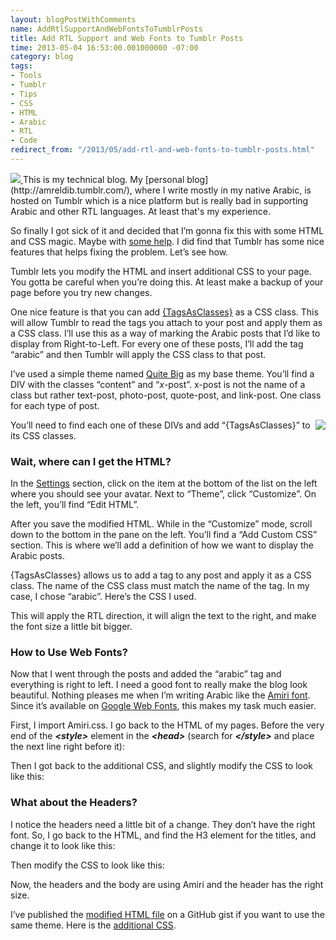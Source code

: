 ```yaml
---
layout: blogPostWithComments
name: AddRtlSupportAndWebFontsToTumblrPosts
title: Add RTL Support and Web Fonts to Tumblr Posts
time: 2013-05-04 16:53:00.001000000 -07:00
category: blog
tags:
- Tools
- Tumblr
- Tips
- CSS
- HTML
- Arabic
- RTL
- Code
redirect_from: "/2013/05/add-rtl-and-web-fonts-to-tumblr-posts.html"
---
```

<a href="{{ site.imgFolder_blog }}{{ page.name }}/ArabicTumblr_thumb.png">
    <img class="imageOnRight" src="{{ site.imgFolder_blog }}{{ page.name }}/ArabicTumblr_thumb.png">
</a>
This is my technical blog. My [personal blog](http://amreldib.tumblr.com/), where I write mostly in my native Arabic, is hosted on Tumblr which is a nice platform but is really bad in supporting Arabic and other RTL languages. At least that's my experience.

 So finally I got sick of it and decided that I’m gonna fix this with some HTML and CSS magic. Maybe with [some help](http://rtl-this.com/tutorial/how-rtl-your-tumblr-theme). I did find that Tumblr has some nice features that helps fixing the problem. Let’s see how.

Tumblr lets you modify the HTML and insert additional CSS to your page. You gotta be careful when you’re doing this. At least make a backup of your page before you try new changes.

One nice feature is that you can add [{TagsAsClasses}](http://www.tumblr.com/docs/en/custom_themes) as a CSS class. This will allow Tumblr to read the tags you attach to your post and apply them as a CSS class. I’ll use this as a way of marking the Arabic posts that I’d like to display from Right-to-Left. For every one of these posts, I’ll add the tag “arabic” and then Tumblr will apply the CSS class to that post.

I’ve used a simple theme named [Quite Big](http://www.tumblr.com/theme/9601) as my base theme. You’ll find a DIV with the classes “content” and “_x_-post”. x-post is not the name of a class but rather text-post, photo-post, quote-post, and link-post. One class for each type of post.

<a href="{{ site.imgFolder_blog }}{{ page.name }}/TumblrPostsTypes_thumb.png"><img style="float: right" src="{{ site.imgFolder_blog }}{{ page.name }}/TumblrPostsTypes_thumb.png"></a>

You’ll need to find each one of these DIVs and add “{TagsAsClasses}” to its CSS classes.

<script src="https://gist.github.com/AmrEldib/5519226.js"></script>

###  Wait, where can I get the HTML?

In the [Settings](https://www.tumblr.com/settings) section, click on the item at the bottom of the list on the left where you should see your avatar. Next to “Theme”, click “Customize”.
On the left, you’ll find “Edit HTML”.

After you save the modified HTML. While in the “Customize” mode, scroll down to the bottom in the pane on the left. You’ll find a “Add Custom CSS” section. This is where we’ll add a definition of how we want to display the Arabic posts.

{TagsAsClasses} allows us to add a tag to any post and apply it as a CSS class. The name of the CSS class must match the name of the tag. In my case, I chose “arabic”. Here’s the CSS I used.

<script src="https://gist.github.com/AmrEldib/5519240.js"></script>

This will apply the RTL direction, it will align the text to the right, and make the font size a little bit bigger.

###  How to Use Web Fonts?

Now that I went through the posts and added the “arabic” tag and everything is right to left. I need a good font to really make the blog look beautiful. Nothing pleases me when I’m writing Arabic like the [Amiri font](http://sourceforge.net/projects/amiri/). Since it’s available on [Google Web Fonts](http://www.google.com/fonts/earlyaccess), this makes my task much easier.

First, I import Amiri.css. I go back to the HTML of my pages. Before the very end of the **_&lt;style&gt;_** element in the **_&lt;head&gt;_** (search for **_&lt;/style&gt;_** and place the next line right before it):

<script src="https://gist.github.com/AmrEldib/5519244.js"></script>

Then I got back to the additional CSS, and slightly modify the CSS to look like this:

<script src="https://gist.github.com/AmrEldib/5519246.js"></script>

###  What about the Headers?

I notice the headers need a little bit of a change. They don’t have the right font. So, I go back to the HTML, and find the H3 element for the titles, and change it to look like this:

<script src="https://gist.github.com/AmrEldib/5519249.js"></script>

Then modify the CSS to look like this:

<script src="https://gist.github.com/AmrEldib/5519196.js"></script>

Now, the headers and the body are using Amiri and the header has the right size.

I’ve published the [modified HTML file](https://gist.github.com/AmrEldib/5519192) on a GitHub gist if you want to use the same theme. Here is the [additional CSS](https://gist.github.com/AmrEldib/5519196). 